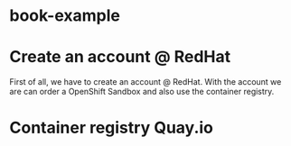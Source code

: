 # book-example

# Create an account @ RedHat
First of all, we have to create an account @ RedHat. With the account we are
can order a OpenShift Sandbox and also use the container registry.

# Container registry Quay.io